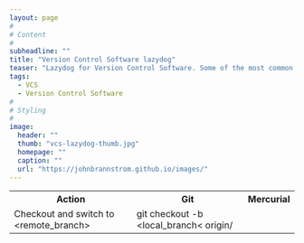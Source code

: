 ```yaml
---
layout: page
#
# Content
#
subheadline: ""
title: "Version Control Software lazydog"
teaser: "Lazydog for Version Control Software. Some of the most common operations working with a VCS."
tags:
  - VCS
  - Version Control Software
#
# Styling
#
image:
  header: ""
  thumb: "vcs-lazydog-thumb.jpg"
  homepage: ""
  caption: ""
  url: "https://johnbrannstrom.github.io/images/"
---
```


<table>
  <tr><th>Action</th><th>Git</th><th>Mercurial</th></tr>
  <tr>
    <td>Checkout and switch to &lt;remote_branch&gt;</td>
    <td>git checkout -b &lt;local_branch&lt; origin/<remote_branch></td>
    <td></td>
  </tr>
</table>


 [1]: #
 [2]: #
 [3]: #
 [4]: #
 [5]: #
 [6]: #
 [7]: #
 [8]: #
 [9]: #
 [10]: #